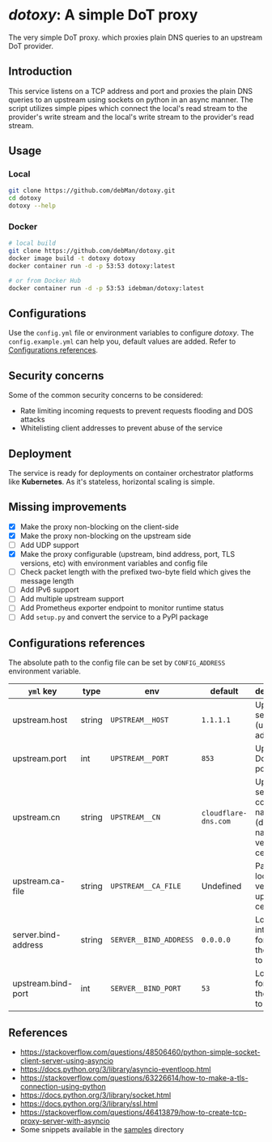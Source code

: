 # *dotoxy*: A simple DoT proxy

The very simple DoT proxy. which proxies plain DNS queries to an upstream DoT
provider.

## Introduction

This service listens on a TCP address and port and proxies the plain DNS
queries to an upstream using sockets on python in an async manner. The script
utilizes simple pipes which connect the local's read stream to the provider's
write stream and the local's write stream to the provider's read stream.

## Usage

### Local

``` bash
git clone https://github.com/debMan/dotoxy.git
cd dotoxy
dotoxy --help
```

### Docker

``` bash
# local build
git clone https://github.com/debMan/dotoxy.git
docker image build -t dotoxy dotoxy
docker container run -d -p 53:53 dotoxy:latest

# or from Docker Hub
docker container run -d -p 53:53 idebman/dotoxy:latest
```

## Configurations

Use the `config.yml` file or environment variables to configure *dotoxy*. The
`config.example.yml` can help you, default values are added. Refer to
[Configurations references](#configurations-references).

## Security concerns

Some of the common security concerns to be considered:

- Rate limiting incoming requests to prevent requests flooding and DOS attacks
- Whitelisting client addresses to prevent abuse of the service

## Deployment

The service is ready for deployments on container orchestrator platforms like
**Kubernetes**. As it's stateless, horizontal scaling is simple.

## Missing improvements

- [x] Make the proxy non-blocking on the client-side
- [x] Make the proxy non-blocking on the upstream side
- [ ] Add UDP support
- [x] Make the proxy configurable (upstream, bind address, port, TLS versions,
  etc) with environment variables and config file
- [ ] Check packet length with the prefixed two-byte field which gives the
  message length
- [ ] Add IPv6 support
- [ ] Add multiple upstream support
- [ ] Add Prometheus exporter endpoint to monitor runtime status
- [ ] Add `setup.py` and convert the service to a PyPI package

## Configurations references

The absolute path to the config file can be set by `CONFIG_ADDRESS` environment
variable.

| `yml` key           | type   | env                    | default              | description                                                         |
| ------------------- | ------ | ---------------------- | -------------------- | ------------------------------------------------------------------- |
| upstream.host       | string | `UPSTREAM__HOST`       | `1.1.1.1`            | Upstream server (usually IP) address                                |
| upstream.port       | int    | `UPSTREAM__PORT`       | `853`                | Upstream DoT TCP port                                               |
| upstream.cn         | string | `UPSTREAM__CN`         | `cloudflare-dns.com` | Upstream server common name (domain name) to verify its certificate |
| upstream.ca-file    | string | `UPSTREAM__CA_FILE`    | Undefined            | Path to local CA to verify upstream's certificate                   |
| server.bind-address | string | `SERVER__BIND_ADDRESS` | `0.0.0.0`            | Local interface for binding the server to                           |
| upstream.bind-port  | int    | `SERVER__BIND_PORT`    | `53`                 | Local port for binding the server to                                |

## References

- <https://stackoverflow.com/questions/48506460/python-simple-socket-client-server-using-asyncio>
- <https://docs.python.org/3/library/asyncio-eventloop.html>
- <https://stackoverflow.com/questions/63226614/how-to-make-a-tls-connection-using-python>
- <https://docs.python.org/3/library/socket.html>
- <https://docs.python.org/3/library/ssl.html>
- <https://stackoverflow.com/questions/46413879/how-to-create-tcp-proxy-server-with-asyncio>
- Some snippets available in the [samples](sample) directory
